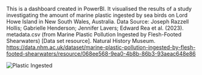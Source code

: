 This is a dashboard created in PowerBI. It visualised the results of a study investigating the amount of marine plastic ingested by sea birds on Lord Howe Island in New South Wales, Australia. 
Data Source:
Joseph Razzell Hollis; Gabrielle Henderson; Jennifer Lavers; Edward Rea et al. (2023). metadata.csv (from Marine Plastic Pollution Ingested by Flesh-Footed Shearwaters) [Data set resource]. Natural History Museum. https://data.nhm.ac.uk/dataset/marine-plastic-pollution-ingested-by-flesh-footed-shearwaters/resource/068ee568-9ea0-4b8b-86b3-93aeac648e86

![Plastic Ingested](https://github.com/nickaltamore/PortfolioProjects/assets/126668788/f0c21798-5ae9-4b8c-8bad-c96ffcd12f1b)
